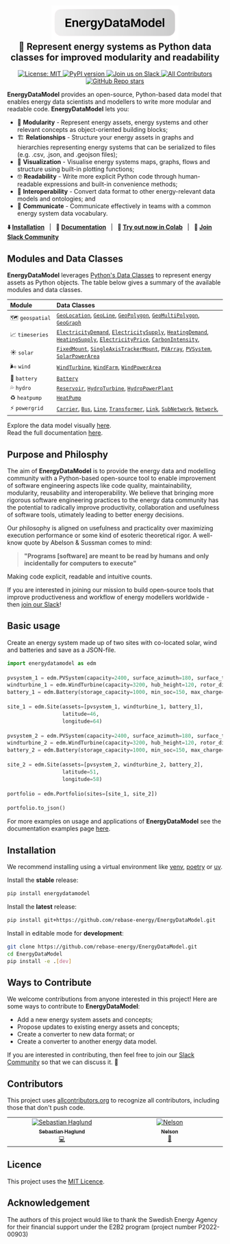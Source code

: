 <div align="center">
    <img height="80" src="https://github.com/rebase-energy/EnergyDataModel/blob/main/assets/logo-energydatamodel.png?raw=true" alt="EnergyDataModel"/>
<h2 style="margin-top: 0px;">
    🔋 Represent energy systems as Python data classes for improved modularity and readability
</h2>
</div>

<p align="center">
  <a href="https://opensource.org/licenses/MIT">
    <img alt="License: MIT" src="https://img.shields.io/badge/license-MIT-green.svg">
  </a>
  <a href="https://pypi.org/project/energydatamodel/">
    <img alt="PyPI version" src="https://img.shields.io/pypi/v/energydatamodel.svg?color=blue">
  </a>
  <a href="https://dub.sh/yTqMriJ">
    <img alt="Join us on Slack" src="https://img.shields.io/badge/Join%20us%20on%20Slack-%234A154B?style=flat&logo=slack&logoColor=white">
  </a>
  <a href="#contributors">
    <img alt="All Contributors" src="https://img.shields.io/github/all-contributors/rebase-energy/EnergyDataModel?color=2b2292&style=flat-square">
  </a>
  <a href="https://github.com/rebase-energy/EnergyDataModel">
    <img alt="GitHub Repo stars" src="https://img.shields.io/github/stars/rebase-energy/EnergyDataModel?style=social">
  </a>
</p>

**EnergyDataModel** provides an open-source, Python-based data model that enables energy data scientists and modellers to write more modular and readable code. **EnergyDataModel** lets you: 

* 🧱 **Modularity** - Represent energy assets, energy systems and other relevant concepts as object-oriented building blocks;
* 🏗️ **Relationships** - Structure your energy assets in graphs and hierarchies representing energy systems that can be serialized to files (e.g. .csv, .json, and .geojson files);
* 👀 **Visualization** - Visualise energy systems maps, graphs, flows and structure using built-in plotting functions;
* 🤓 **Readability** - Write more explicit Python code through human-readable expressions and built-in convenience methods; 
* 🧩 **Interoperability** - Convert data format to other energy-relevant data models and ontologies; and 
* 💬 **Communicate** - Communicate effectively in teams with a common energy system data vocabulary. 

**⬇️ [Installation](#installation)**
&ensp;|&ensp;
**📖 [Documentation](https://docs.energydatamodel.org/en/latest/)**
&ensp;|&ensp;
**🚀 [Try out now in Colab](https://colab.research.google.com/github/rebase-energy/EnergyDataModel/blob/main/energydatamodel/examples/example-1-to-tree-json.ipynb)**
&ensp;|&ensp;
**👋 [Join Slack Community](https://dub.sh/yTqMriJ)**

## Modules and Data Classes
**EnergyDataModel** leverages [Python's Data Classes](https://docs.python.org/3/library/dataclasses.html) to represent energy assets as Python objects. The table below gives a summary of the available modules and data classes. 

| Module         | Data Classes     |
| :----          | :----            |
| 🗺️&nbsp;`geospatial` | [`GeoLocation`](https://docs.energydatamodel.org/en/latest/energydatamodel/geospatial.html#energydatamodel.geospatial.GeoLocation), [`GeoLine`](https://docs.energydatamodel.org/en/latest/energydatamodel/geospatial.html#energydatamodel.geospatial.GeoLine), [`GeoPolygon`](https://docs.energydatamodel.org/en/latest/energydatamodel/geospatial.html#energydatamodel.geospatial.GeoPolygon), [`GeoMultiPolygon`](https://docs.energydatamodel.org/en/latest/energydatamodel/geospatial.html#energydatamodel.geospatial.GeoMultiPolygon), [`GeoGraph`](https://docs.energydatamodel.org/en/latest/energydatamodel/geospatial.html#energydatamodel.geospatial.GeoGraph) | 
| 📈&nbsp;`timeseries` | [`ElectricityDemand`](https://docs.energydatamodel.org/en/latest/energydatamodel/timeseries.html#energydatamodel.timeseries.ElectricityDemand), [`ElectricitySupply`](https://docs.energydatamodel.org/en/latest/energydatamodel/timeseries.html#energydatamodel.timeseries.ElectricityDemand), [`HeatingDemand`](https://docs.energydatamodel.org/en/latest/energydatamodel/timeseries.html#energydatamodel.timeseries.HeatingDemand), [`HeatingSupply`](https://docs.energydatamodel.org/en/latest/energydatamodel/timeseries.html#energydatamodel.timeseries.HeatingSupply), [`ElectricityPrice`](https://docs.energydatamodel.org/en/latest/energydatamodel/timeseries.html#energydatamodel.timeseries.ElectricityPrice), [`CarbonIntensity`](https://docs.energydatamodel.org/en/latest/energydatamodel/timeseries.html#energydatamodel.timeseries.CarbonIntensity), | 
| ☀️&nbsp;`solar` | [`FixedMount`](https://docs.energydatamodel.org/en/latest/energydatamodel/solar.html#energydatamodel.solar.FixedMount), [`SingleAxisTrackerMount`](https://docs.energydatamodel.org/en/latest/energydatamodel/solar.html#energydatamodel.solar.SingleAxisTrackerMount), [`PVArray`](https://docs.energydatamodel.org/en/latest/energydatamodel/solar.html#energydatamodel.solar.PVArray), [`PVSystem`](https://docs.energydatamodel.org/en/latest/energydatamodel/solar.html#energydatamodel.solar.PVSystem), [`SolarPowerArea`](https://docs.energydatamodel.org/en/latest/energydatamodel/solar.html#energydatamodel.solar.SolarPowerArea) | 
| 🌬️&nbsp;`wind` | [`WindTurbine`](https://docs.energydatamodel.org/en/latest/energydatamodel/wind.html#energydatamodel.wind.WindTurbine), [`WindFarm`](https://docs.energydatamodel.org/en/latest/energydatamodel/wind.html#energydatamodel.wind.WindFarm), [`WindPowerArea`](https://docs.energydatamodel.org/en/latest/energydatamodel/wind.html#energydatamodel.wind.WindPowerArea) |
| 🔋&nbsp;`battery` | [`Battery`](https://docs.energydatamodel.org/en/latest/energydatamodel/battery.html#energydatamodel.battery.Battery) | 
| 💦&nbsp;`hydro` | [`Reservoir`](https://docs.energydatamodel.org/en/latest/energydatamodel/hydro.html#energydatamodel.hydro.Reservoir), [`HydroTurbine`](https://docs.energydatamodel.org/en/latest/energydatamodel/hydro.html#energydatamodel.hydro.HydroTurbine), [`HydroPowerPlant`](https://docs.energydatamodel.org/en/latest/energydatamodel/hydro.html#energydatamodel.hydro.HydroPowerPlant) |
| ♻️&nbsp;`heatpump` | [`HeatPump`](https://docs.energydatamodel.org/en/latest/energydatamodel/heatpump.html#energydatamodel.heatpump.HeatPump) |
| ⚡&nbsp;`powergrid` | [`Carrier`](https://docs.energydatamodel.org/en/latest/energydatamodel/powergrid.html#energydatamodel.powergrid.Carrier), [`Bus`](https://docs.energydatamodel.org/en/latest/energydatamodel/powergrid.html#energydatamodel.powergrid.Bus), [`Line`](https://docs.energydatamodel.org/en/latest/energydatamodel/powergrid.html#energydatamodel.powergrid.Line), [`Transformer`](https://docs.energydatamodel.org/en/latest/energydatamodel/powergrid.html#energydatamodel.powergrid.Transformer), [`Link`](https://docs.energydatamodel.org/en/latest/energydatamodel/powergrid.html#energydatamodel.powergrid.Link), [`SubNetwork`](https://docs.energydatamodel.org/en/latest/energydatamodel/powergrid.html#energydatamodel.powergrid.SubNetwork), [`Network`](https://docs.energydatamodel.org/en/latest/energydatamodel/powergrid.html#energydatamodel.powergrid.Network), |

Explore the data model visually [here](https://zoomhub.net/Zxa5x). \
Read the full documentation [here](https://docs.energydatamodel.org/en/latest/).

## Purpose and Philosphy
The aim of **EnergyDataModel** is to provide the energy data and modelling community with a Python-based open-source tool to enable improvement of software engineering aspects like code quality, maintainability, modularity, reusability and interoperability. We believe that bringing more rigorous software engineering practices to the energy data community has the potential to radically improve productivity, collaboration and usefulness of software tools, utimately leading to better energy decisions. 

Our philosophy is aligned on usefulness and practicality over maximizing execution performance or some kind of esoteric theoretical rigor. A well-know quote by Abelson & Sussman comes to mind: 

> **"Programs [software] are meant to be read by humans and only incidentally for computers to execute"**

Making code explicit, readable and intuitive counts. 

If you are interested in joining our mission to build open-source tools that improve productiveness and workflow of energy modellers worldwide - then [join our Slack](https://dub.sh/yTqMriJ)!

## Basic usage
Create an energy system made up of two sites with co-located solar, wind and batteries and save as a JSON-file. 

```python
import energydatamodel as edm

pvsystem_1 = edm.PVSystem(capacity=2400, surface_azimuth=180, surface_tilt=25)
windturbine_1 = edm.WindTurbine(capacity=3200, hub_height=120, rotor_diameter=100)
battery_1 = edm.Battery(storage_capacity=1000, min_soc=150, max_charge=500, max_discharge=500)

site_1 = edm.Site(assets=[pvsystem_1, windturbine_1, battery_1],
                  latitude=46, 
                  longitude=64)

pvsystem_2 = edm.PVSystem(capacity=2400, surface_azimuth=180, surface_tilt=25)
windturbine_2 = edm.WindTurbine(capacity=3200, hub_height=120, rotor_diameter=100)
battery_2 = edm.Battery(storage_capacity=1000, min_soc=150, max_charge=500, max_discharge=500)

site_2 = edm.Site(assets=[pvsystem_2, windturbine_2, battery_2],
                  latitude=51, 
                  longitude=58)

portfolio = edm.Portfolio(sites=[site_1, site_2])

portfolio.to_json()
```

For more examples on usage and applications of **EnergyDataModel** see the documentation examples page [here](https://docs.energydatamodel.org/en/latest/examples.html).

## Installation
We recommend installing using a virtual environment like [venv](https://docs.python.org/3/library/venv.html), [poetry](https://python-poetry.org/) or [uv](https://docs.astral.sh/uv/). 

Install the **stable** release: 
```bash
pip install energydatamodel
```

Install the **latest** release: 
```bash
pip install git+https://github.com/rebase-energy/EnergyDataModel.git
```

Install in editable mode for **development**: 
```bash
git clone https://github.com/rebase-energy/EnergyDataModel.git
cd EnergyDataModel
pip install -e .[dev] 
```

## Ways to Contribute
We welcome contributions from anyone interested in this project! Here are some ways to contribute to **EnergyDataModel**:

* Add a new energy system assets and concepts;
* Propose updates to existing energy assets and concepts; 
* Create a converter to new data format; or
* Create a converter to another energy data model.

If you are interested in contributing, then feel free to join our [Slack Community](https://dub.sh/yTqMriJ) so that we can discuss it. 👋

## Contributors
This project uses [allcontributors.org](https://allcontributors.org/) to recognize all contributors, including those that don't push code. 

<!-- ALL-CONTRIBUTORS-LIST:START - Do not remove or modify this section -->
<!-- prettier-ignore-start -->
<!-- markdownlint-disable -->
<table>
  <tbody>
    <tr>
      <td align="center" valign="top" width="14.28%"><a href="https://github.com/sebaheg"><img src="https://avatars.githubusercontent.com/u/26311427?v=4?s=100" width="100px;" alt="Sebastian Haglund"/><br /><sub><b>Sebastian Haglund</b></sub></a><br /><a href="#code-sebaheg" title="Code">💻</a></td>
      <td align="center" valign="top" width="14.28%"><a href="https://github.com/nelson-sommerfeldt"><img src="https://avatars.githubusercontent.com/u/95913116?v=4?s=100" width="100px;" alt="Nelson"/><br /><sub><b>Nelson</b></sub></a><br /><a href="#ideas-nelson-sommerfeldt" title="Ideas, Planning, & Feedback">🤔</a></td>
    </tr>
  </tbody>
</table>

<!-- markdownlint-restore -->
<!-- prettier-ignore-end -->

<!-- ALL-CONTRIBUTORS-LIST:END -->

## Licence
This project uses the [MIT Licence](LICENCE.md).  

## Acknowledgement
The authors of this project would like to thank the Swedish Energy Agency for their financial support under the E2B2 program (project number P2022-00903)
